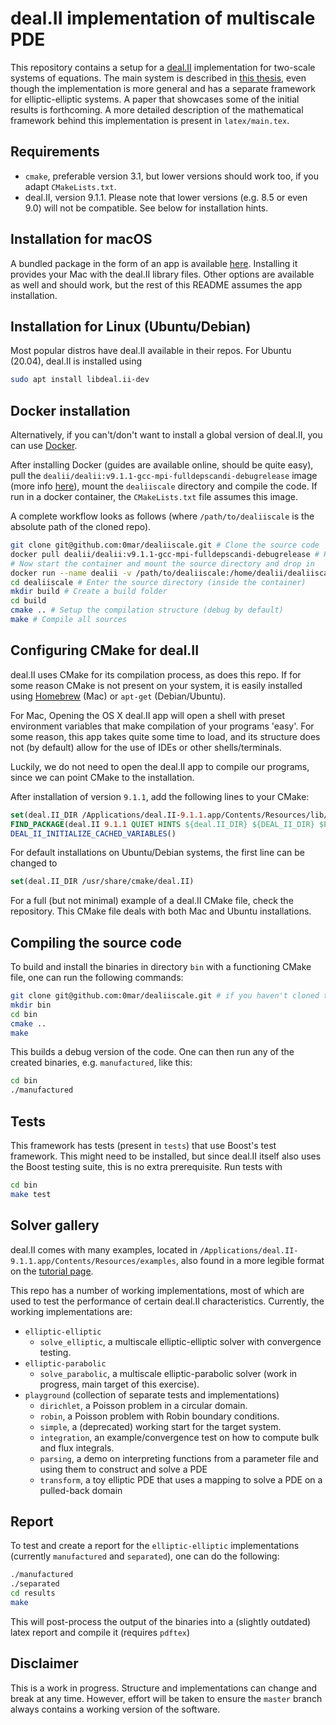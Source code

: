 # deal.II implementation of multiscale PDE

This repository contains a setup for a [deal.II][1] implementation for two-scale systems of equations.
The main system is described in [this thesis][2], even though the implementation is more general and has a separate framework for elliptic-elliptic systems. A paper that showcases some of the initial results is forthcoming.
A more detailed description of the mathematical framework behind this implementation is present in `latex/main.tex`.

## Requirements

 - `cmake`, preferable version 3.1, but lower versions should work too, if you adapt `CMakeLists.txt`.
 - deal.II, version 9.1.1. Please note that lower versions (e.g. 8.5 or even 9.0) will not be compatible. See below for installation hints.

## Installation for macOS

A bundled package in the form of an app is available [here][3]. Installing it provides your Mac with the deal.II library files.
Other options are available as well and should work, but the rest of this README assumes the app installation.

## Installation for Linux (Ubuntu/Debian)

Most popular distros have deal.II available in their repos. For Ubuntu (20.04), deal.II is installed using

```bash
sudo apt install libdeal.ii-dev
``` 

## Docker installation

Alternatively, if you can't/don't want to install a global version of deal.II, you can use [Docker](https://www.docker.com/).

After installing Docker (guides are available online, should be quite easy), pull the `dealii/dealii:v9.1.1-gcc-mpi-fulldepscandi-debugrelease`
image (more info [here](https://hub.docker.com/r/dealii/base/)), mount the `dealiiscale` directory and compile the code. If run in a docker container, the `CMakeLists.txt` file assumes this image.

A complete workflow looks as follows (where `/path/to/dealiiscale` is the absolute path of the cloned repo).

```bash
git clone git@github.com:0mar/dealiiscale.git # Clone the source code
docker pull dealii/dealii:v9.1.1-gcc-mpi-fulldepscandi-debugrelease # Pull the docker image with deal.II installed
# Now start the container and mount the source directory and drop in
docker run --name dealii -v /path/to/dealiiscale:/home/dealii/dealiiscale -i -t dealii/dealii:v9.1.1-gcc-mpi-fulldepscandi-debugrelease
cd dealiiscale # Enter the source directory (inside the container) 
mkdir build # Create a build folder
cd build
cmake .. # Setup the compilation structure (debug by default)
make # Compile all sources
``` 

## Configuring CMake for deal.II

deal.II uses CMake for its compilation process, as does this repo. If for some reason CMake is not present on your system, it is easily installed using [Homebrew][4] (Mac) or `apt-get` (Debian/Ubuntu).


For Mac, Opening the OS X deal.II app will open a shell with preset environment variables that make compilation of your programs 'easy'. 
For some reason, this app takes quite some time to load, and its structure does not (by default) allow for the use of IDEs or other shells/terminals.

Luckily, we do not need to open the deal.II app to compile our programs, since we can point CMake to the installation.

After installation of version `9.1.1`, add the following lines to your CMake:

```cmake
set(deal.II_DIR /Applications/deal.II-9.1.1.app/Contents/Resources/lib/cmake/deal.II)
FIND_PACKAGE(deal.II 9.1.1 QUIET HINTS ${deal.II_DIR} ${DEAL_II_DIR} $ENV{DEAL_II_DIR})
DEAL_II_INITIALIZE_CACHED_VARIABLES()
```

For default installations on Ubuntu/Debian systems, the first line can be changed to
```cmake
set(deal.II_DIR /usr/share/cmake/deal.II)
```
For a full (but not minimal) example of a deal.II CMake file, check the repository. This CMake file deals with both Mac and Ubuntu installations.

## Compiling the source code

To build and install the binaries in directory `bin` with a functioning CMake file, one can run the following commands:

```bash
git clone git@github.com:0mar/dealiiscale.git # if you haven't cloned the repository yet
mkdir bin
cd bin
cmake ..
make
``` 

This builds a debug version of the code. One can then run any of the created binaries, e.g. `manufactured`, like this:

```bash
cd bin
./manufactured
``` 
## Tests

This framework has tests (present in `tests`) that use Boost's test framework. This might need to be installed, but since deal.II itself also uses the Boost testing suite, this is no extra prerequisite.
Run tests with 
```bash
cd bin
make test
``` 
## Solver gallery

deal.II comes with many examples, located in `/Applications/deal.II-9.1.1.app/Contents/Resources/examples`, also found in a more legible format on the [tutorial page][5].

This repo has a number of working implementations, most of which are used to test the performance of certain deal.II characteristics.
Currently, the working implementations are:

- `elliptic-elliptic`
    * `solve_elliptic`, a multiscale elliptic-elliptic solver with convergence testing.
- `elliptic-parabolic`
    * `solve_parabolic`, a multiscale elliptic-parabolic solver (work in progress, main target of this exercise).
- `playground` (collection of separate tests and implementations)
    * `dirichlet`, a Poisson problem in a circular domain. 
    * `robin`, a Poisson problem with Robin boundary conditions.
    * `simple`, a (deprecated) working start for the target system.
    * `integration`, an example/convergence test on how to compute bulk and flux integrals.
    * `parsing`, a demo on interpreting functions from a parameter file and using them to construct and solve a PDE
    * `transform`, a toy elliptic PDE that uses a mapping to solve a PDE on a pulled-back domain


## Report

To test and create a report for the `elliptic-elliptic` implementations (currently `manufactured` and `separated`), one can do the following:
```bash
./manufactured
./separated
cd results
make
``` 

This will post-process the output of the binaries into a (slightly outdated) latex report and compile it (requires `pdftex`)

## Disclaimer

This is a work in progress. Structure and implementations can change and break at any time.
However, effort will be taken to ensure the `master` branch always contains a working version of the software.

[1]: https://www.dealii.org/
[2]: http://urn.kb.se/resolve?urn=urn:nbn:se:kau:diva-68686
[3]: https://www.dealii.org/download.html
[4]: https://brew.sh
[5]: https://www.dealii.org/developer/doxygen/deal.II/Tutorial.html
